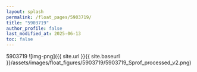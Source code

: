 ```yaml
---
layout: splash
permalink: /float_pages/5903719/
title: "5903719"
author_profile: false
last_modified_at: 2025-06-13
toc: false
---
```

 
5903719
![img-png]({{ site.url }}{{ site.baseurl }}/assets/images/float_figures/5903719/5903719_Sprof_processed_v2.png)